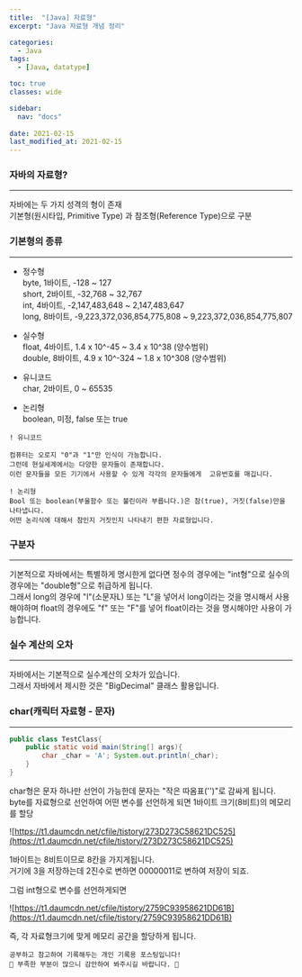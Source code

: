 ```yaml
---
title:  "[Java] 자료형"
excerpt: "Java 자료형 개념 정리"

categories:
  - Java
tags:
  - [Java, datatype]

toc: true
classes: wide

sidebar:
  nav: "docs"
 
date: 2021-02-15
last_modified_at: 2021-02-15
---
```


### 자바의 자료형?
---
자바에는 두 가지 성격의 형이 존재<br>
기본형(원시타입, Primitive Type) 과 참조형(Reference Type)으로 구분<br>

### 기본형의 종류
---
- 정수형<br>
byte, 1바이트, -128 ~ 127<br>
short, 2바이트, -32,768 ~ 32,767<br>
int, 4바이트, -2,147,483,648 ~ 2,147,483,647<br>
long, 8바이트, -9,223,372,036,854,775,808 ~ 9,223,372,036,854,775,807

- 실수형<br>
float, 4바이트, 1.4 x 10^-45 ~ 3.4 x 10^38 (양수범위)<br>
double, 8바이트, 4.9 x 10^-324 ~ 1.8 x 10^308 (양수범위)

- 유니코드<br>
char, 2바이트, 0 ~ 65535

- 논리형<br>
boolean, 미정, false 또는 true

```
! 유니코드

컴퓨터는 오로지 "0"과 "1"만 인식이 가능합니다.
그런데 현실세계에서는 다양한 문자들이 존재합니다.
이런 문자들을 모든 기기에서 사용할 수 있게 각각의 문자들에게  고유번호를 매깁니다.
```

```
! 논리형
Bool 또는 boolean(부울함수 또는 불린이라 부릅니다.)은 참(true), 거짓(false)만을 나타냅니다.
어떤 논리식에 대해서 참인지 거짓인지 나타내기 편한 자료형입니다.
```

### 구분자
---
기본적으로 자바에서는 특별하게 명시한게 없다면 정수의 경우에는 "int형"으로 실수의 경우에는 "double형"으로 취급하게 됩니다.<br>
그래서 long의 경우에 "l"(소문자L) 또는 "L"을 넣어서 long이라는 것을 명시해서 사용해야하며 float의 경우에도 "f" 또는 "F"를 넣어 float이라는 것을 명시해야만 사용이 가능합니다.

### 실수 계산의 오차
---
자바에서는 기본적으로 실수계산의 오차가 있습니다.<br>
그래서 자바에서 제시한 것은 "BigDecimal" 클래스 활용입니다.

### char(캐릭터 자료형 - 문자)
---

```java
public class TestClass{ 
	public static void main(String[] args){ 
		char _char = 'A'; System.out.println(_char); 
	} 
}
```

char형은 문자 하나만 선언이 가능한데 문자는 "작은 따옴표('')"로 감싸게 됩니다.<br>
byte를 자료형으로 선언하여 어떤 변수를 선언하게 되면 1바이트 크기(8비트)의 메모리를 할당<br>

![https://t1.daumcdn.net/cfile/tistory/273D273C58621DC525](https://t1.daumcdn.net/cfile/tistory/273D273C58621DC525)<br>

1바이트는 8비트이므로 8칸을 가지게됩니다.<br>
거기에 3을 저장하는데 2진수로 변하면 00000011로 변하여 저장이 되죠.<br>

그럼 int형으로 변수를 선언하게되면<br>

![https://t1.daumcdn.net/cfile/tistory/2759C93958621DD61B](https://t1.daumcdn.net/cfile/tistory/2759C93958621DD61B)<br>

즉, 각 자료형크기에 맞게 메모리 공간을 할당하게 됩니다.

```
공부하고 참고하여 기록해두는 개인 기록용 포스팅입니다!
🤔 부족한 부분이 많으니 감안하여 봐주시길 바랍니다. 🤔
```